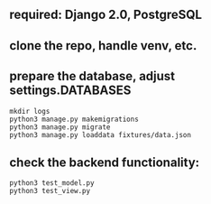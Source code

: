 ## required: Django 2.0, PostgreSQL

## clone the repo, handle venv, etc.

## prepare the database, adjust settings.DATABASES

    mkdir logs
    python3 manage.py makemigrations
    python3 manage.py migrate
    python3 manage.py loaddata fixtures/data.json

## check the backend functionality:
    
    python3 test_model.py
    python3 test_view.py

